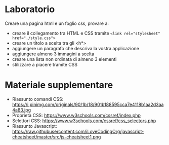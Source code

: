 # Laboratorio

Creare una pagina html e un foglio css, provare a:
- creare il collegamento tra HTML e CSS tramite `<link rel="stylesheet" href="./style.css">`
- creare un titolo a scelta tra gli <h*>
- aggiungere un paragrafo che descriva la vostra applicazione
- aggiungere almeno 3 immagini a scelta
- creare una lista non ordinata di almeno 3 elementi
- stilizzare a piacere tramite CSS


# Materiale supplementare

- Riassunto comandi CSS: https://i.pinimg.com/originals/90/1b/18/901b188595cca7e4118b1aa2d3aa4a83.jpg
- Proprietà CSS: https://www.w3schools.com/cssref/index.php
- Selettori CSS: https://www.w3schools.com/cssref/css_selectors.php
- Riassunto Javascript: https://raw.githubusercontent.com/iLoveCodingOrg/javascript-cheatsheet/master/src/js-cheatsheet1.png
